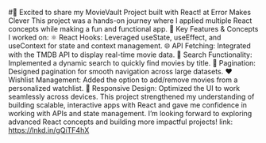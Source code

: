 #🚀 Excited to share my MovieVault Project built with React! at Error Makes Clever
This project was a hands-on journey where I applied multiple React concepts while making a fun and functional app.
🔑 Key Features & Concepts I worked on:
⚛️ React Hooks: Leveraged useState, useEffect, and useContext for state and context management.
🌐 API Fetching: Integrated with the TMDB API to display real-time movie data.
🔎 Search Functionality: Implemented a dynamic search to quickly find movies by title.
📄 Pagination: Designed pagination for smooth navigation across large datasets.
❤️ Wishlist Management: Added the option to add/remove movies from a personalized watchlist.
📱 Responsive Design: Optimized the UI to work seamlessly across devices.
This project strengthened my understanding of building scalable, interactive apps with React and gave me confidence in working with APIs and state management.
I’m looking forward to exploring advanced React concepts and building more impactful projects!
link: https://lnkd.in/gQiTF4hX

